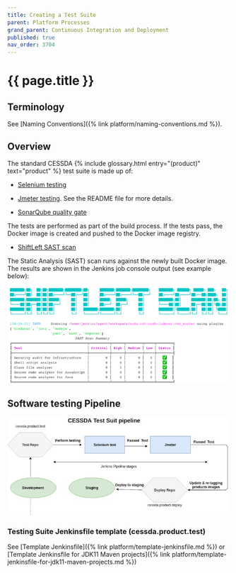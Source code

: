 ```yaml
---
title: Creating a Test Suite
parent: Platform Processes
grand_parent: Continuous Integration and Deployment
published: true
nav_order: 3704
---
```


# {{ page.title }}

## Terminology

See [Naming Conventions]({% link platform/naming-conventions.md %}).

## Overview

The standard CESSDA  {% include glossary.html entry="(product)" text="product" %} test suite is made up of:

- [Selenium testing](https://bitbucket.org/cessda/cessda.mgmt.selenium/src/master/)

- [Jmeter testing](https://bitbucket.org/cessda/cessda.mgmt.jmeter/src/master/). See the README file for more details.

- [SonarQube quality gate](https://bitbucket.org/cessda/cessda.mgmt.sonar/src/master/)

The tests are performed as part of the build process. If the tests pass, the Docker image is created and pushed to the Docker image registry.

- [ShiftLeft SAST scan](https://www.shiftleft.io/scan/)

The Static Analysis (SAST) scan runs against the newly built Docker image.
The results are shown in the Jenkins job console output (see example below):

![Shiftleft Scan Results](../../../images/shiftleft-scan-results.png)

## Software testing Pipeline

![Testing Suite Pipeline](../../../images/testing-suite-pipeline.png)

### Testing Suite Jenkinsfile template (cessda.product.test)

See [Template Jenkinsfile]({% link platform/template-jenkinsfile.md %}) or
[Template Jenkinsfile for JDK11 Maven projects]({% link platform/template-jenkinsfile-for-jdk11-maven-projects.md %})
